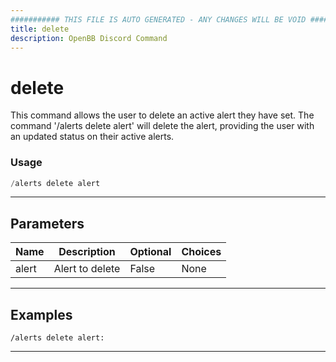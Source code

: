 ```yaml
---
########### THIS FILE IS AUTO GENERATED - ANY CHANGES WILL BE VOID ###########
title: delete
description: OpenBB Discord Command
---
```


# delete

This command allows the user to delete an active alert they have set. The command '/alerts delete alert' will delete the alert, providing the user with an updated status on their active alerts.

### Usage

```python wordwrap
/alerts delete alert
```

---

## Parameters

| Name | Description | Optional | Choices |
| ---- | ----------- | -------- | ------- |
| alert | Alert to delete | False | None |


---

## Examples

```
/alerts delete alert:
```

---
